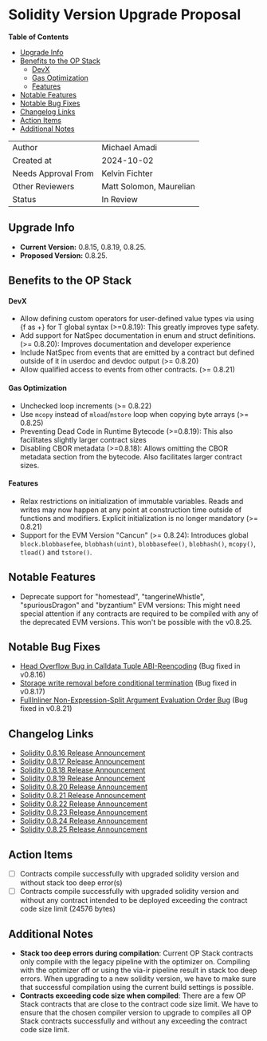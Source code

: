 # Solidity Version Upgrade Proposal

<!-- START doctoc generated TOC please keep comment here to allow auto update -->
<!-- DON'T EDIT THIS SECTION, INSTEAD RE-RUN doctoc TO UPDATE -->
**Table of Contents**

- [Upgrade Info](#upgrade-info)
- [Benefits to the OP Stack](#benefits-to-the-op-stack)
    - [DevX](#devx)
    - [Gas Optimization](#gas-optimization)
    - [Features](#features)
- [Notable Features](#notable-features)
- [Notable Bug Fixes](#notable-bug-fixes)
- [Changelog Links](#changelog-links)
- [Action Items](#action-items)
- [Additional Notes](#additional-notes)

<!-- END doctoc generated TOC please keep comment here to allow auto update -->

|                     |                         |
| ------------------- | ----------------------- |
| Author              | Michael Amadi           |
| Created at          | 2024-10-02              |
| Needs Approval From | Kelvin Fichter          |
| Other Reviewers     | Matt Solomon, Maurelian |
| Status              | In Review               |

## Upgrade Info

- **Current Version:** 0.8.15, 0.8.19, 0.8.25.
- **Proposed Version:** 0.8.25.

## Benefits to the OP Stack

#### DevX

- Allow defining custom operators for user-defined value types via using {f as +} for T global syntax (>=0.8.19): This greatly improves type safety.
- Add support for NatSpec documentation in enum and struct definitions. (>= 0.8.20): Improves documentation and developer experience
- Include NatSpec from events that are emitted by a contract but defined outside of it in userdoc and devdoc output (>= 0.8.20)
- Allow qualified access to events from other contracts. (>= 0.8.21)

#### Gas Optimization

- Unchecked loop increments (>= 0.8.22)
- Use `mcopy` instead of `mload`/`mstore` loop when copying byte arrays (>= 0.8.25)
- Preventing Dead Code in Runtime Bytecode (>=0.8.19): This also facilitates slightly larger contract sizes
- Disabling CBOR metadata (>=0.8.18): Allows omitting the CBOR metadata section from the bytecode. Also facilitates larger contract sizes.

#### Features

- Relax restrictions on initialization of immutable variables. Reads and writes may now happen at any point at construction time outside of functions and modifiers. Explicit initialization is no longer mandatory (>= 0.8.21)
- Support for the EVM Version "Cancun" (>= 0.8.24): Introduces global `block.blobbasefee`, `blobhash(uint)`, `blobbasefee()`, `blobhash()`, `mcopy()`, `tload()` and `tstore()`.

## Notable Features

- Deprecate support for "homestead", "tangerineWhistle", "spuriousDragon" and "byzantium" EVM versions: This might need special attention if any contracts are required to be compiled with any of the deprecated EVM versions. This won't be possible with the v0.8.25.

## Notable Bug Fixes

- [Head Overflow Bug in Calldata Tuple ABI-Reencoding](https://soliditylang.org/blog/2022/08/08/calldata-tuple-reencoding-head-overflow-bug/) (Bug fixed in v0.8.16)
- [Storage write removal before conditional termination](https://soliditylang.org/blog/2022/09/08/storage-write-removal-before-conditional-termination/) (Bug fixed in v0.8.17)
- [FullInliner Non-Expression-Split Argument Evaluation Order Bug](https://soliditylang.org/blog/2023/07/19/full-inliner-non-expression-split-argument-evaluation-order-bug/) (Bug fixed in v0.8.21)

## Changelog Links

- [Solidity 0.8.16 Release Announcement](https://soliditylang.org/blog/2022/08/08/solidity-0.8.16-release-announcement/)
- [Solidity 0.8.17 Release Announcement](https://soliditylang.org/blog/2022/09/08/solidity-0.8.17-release-announcement/)
- [Solidity 0.8.18 Release Announcement](https://soliditylang.org/blog/2023/02/01/solidity-0.8.18-release-announcement/)
- [Solidity 0.8.19 Release Announcement](https://soliditylang.org/blog/2023/02/22/solidity-0.8.19-release-announcement/)
- [Solidity 0.8.20 Release Announcement](https://soliditylang.org/blog/2023/05/10/solidity-0.8.20-release-announcement/)
- [Solidity 0.8.21 Release Announcement](https://soliditylang.org/blog/2023/07/19/solidity-0.8.21-release-announcement/)
- [Solidity 0.8.22 Release Announcement](https://soliditylang.org/blog/2023/10/25/solidity-0.8.22-release-announcement/)
- [Solidity 0.8.23 Release Announcement](https://soliditylang.org/blog/2023/11/08/solidity-0.8.23-release-announcement/)
- [Solidity 0.8.24 Release Announcement](https://soliditylang.org/blog/2024/01/26/solidity-0.8.24-release-announcement/)
- [Solidity 0.8.25 Release Announcement](https://soliditylang.org/blog/2024/03/14/solidity-0.8.25-release-announcement/)

## Action Items

- [ ] Contracts compile successfully with upgraded solidity version and without stack too deep error(s)
- [ ] Contracts compile successfully with upgraded solidity version and without any contract intended to be deployed exceeding the contract code size limit (24576 bytes)

## Additional Notes

- **Stack too deep errors during compilation**: Current OP Stack contracts only compile with the legacy pipeline with the optimizer on. Compiling with the optimizer off or using the via-ir pipeline result in stack too deep errors. When upgrading to a new solidity version, we have to make sure that successful compilation using the current build settings is possible.
- **Contracts exceeding code size when compiled**: There are a few OP Stack contracts that are close to the contract code size limit. We have to ensure that the chosen compiler version to upgrade to compiles all OP Stack contracts successfully and without any exceeding the contract code size limit.
